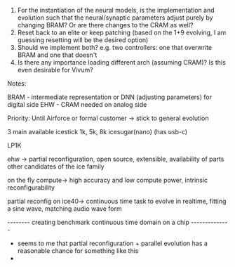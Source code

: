 1. For the instantiation of the neural models, is the implementation and evolution such that the neural/synaptic parameters adjust purely by changing BRAM? Or are there changes to the CRAM as well?
2. Reset back to an elite or keep patching (based on the 1+9 evolving, I am guessing resetting will be the desired option)
3. Should we implement both? e.g. two controllers: one that overwrite BRAM and one that doesn't
4. Is there any importance loading different arch (assuming CRAM)? Is this even desirable for Vivum?


Notes:

BRAM - intermediate representation or DNN (adjusting parameters) for digital side
EHW - CRAM needed on analog side

Priority: Until Airforce or formal customer -> stick to general evolution

3 main available icestick 1k, 5k, 8k
icesugar(nano) (has usb-c)

LP1K

ehw -> partial reconfiguration, open source, extensible, availability of parts
other candidates of the ice family

on the fly compute-> high accuracy and low compute power, intrinsic reconfigurability

partial reconfig on ice40-> continuous time task to evolve in realtime, fitting a sine wave, matching audio wave form

-------- creating benchmark continuous time domain on a chip --------------
* seems to me that partial reconfiguration + parallel evolution has a reasonable chance for something like this
* 